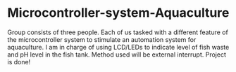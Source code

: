 # Microcontroller-system-Aquaculture

Group consists of three people. Each of us tasked with a different feature of the microcontroller system to stimulate an automation system for aquaculture.
I am in charge of using LCD/LEDs to indicate level of fish waste and pH level in the fish tank. Method used will be external interrupt.
Project is done!
